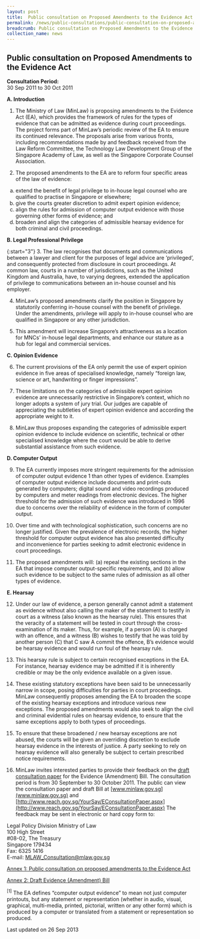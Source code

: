 ```yaml
---
layout: post
title:  Public consultation on Proposed Amendments to the Evidence Act
permalink: /news/public-consultations/public-consultation-on-proposed-amendments-to-the-evidence-act/
breadcrumb: Public consultation on Proposed Amendments to the Evidence Act
collection_name: news
---
```


Public consultation on Proposed Amendments to the Evidence Act
---

**Consultation Period:**  
30 Sep 2011 to 30 Oct 2011

**A. Introduction**

1. The Ministry of Law (MinLaw) is proposing amendments to the Evidence Act (EA), which provides the framework of rules for the types of evidence that can be admitted as evidence during court proceedings. The project forms part of MinLaw’s periodic review of the EA to ensure its continued relevance. The proposals arise from various fronts, including recommendations made by and feedback received from the Law Reform Committee, the Technology Law Development Group of the Singapore Academy of Law, as well as the Singapore Corporate Counsel Association.

2. The proposed amendments to the EA are to reform four specific areas of the law of evidence:

<ol style="list-style-type: lower-alpha">
  <li>extend the benefit of legal privilege to in-house legal counsel who are qualified to practise in Singapore or elsewhere;</li>
  <li>give the courts greater discretion to admit expert opinion evidence;</li>
  <li>align the rules for admission of computer output evidence with those governing other forms of evidence; and</li>
  <li>broaden and align the categories of admissible hearsay evidence for both criminal and civil proceedings.</li>
</ol>

**B. Legal Professional Privilege**

{:start="3"}
3. The law recognises that documents and communications between a lawyer and client for the purposes of legal advice are ‘privileged’, and consequently protected from disclosure in court proceedings. At common law, courts in a number of jurisdictions, such as the United Kingdom and Australia, have, to varying degrees, extended the application of privilege to communications between an in-house counsel and his employer.

4. MinLaw’s proposed amendments clarify the position in Singapore by statutorily conferring in-house counsel with the benefit of privilege. Under the amendments, privilege will apply to in-house counsel who are qualified in Singapore or any other jurisdiction. 

5. This amendment will increase Singapore’s attractiveness as a location for MNCs’ in-house legal departments, and enhance our stature as a hub for legal and commercial services.

**C. Opinion Evidence**

6. The current provisions of the EA only permit the use of expert opinion evidence in five areas of specialised knowledge, namely “foreign law, science or art, handwriting or finger impressions”.

7. These limitations on the categories of admissible expert opinion evidence are unnecessarily restrictive in Singapore’s context, which no longer adopts a system of jury trial. Our judges are capable of appreciating the subtleties of expert opinion evidence and according the appropriate weight to it.

8. MinLaw thus proposes expanding the categories of admissible expert opinion evidence to include evidence on scientific, technical or other specialised knowledge where the court would be able to derive substantial assistance from such evidence.

**D. Computer Output**

9. The EA currently imposes more stringent requirements for the admission of computer output evidence 1 than other types of evidence. Examples of computer output evidence include documents and print-outs generated by computers; digital sound and video recordings produced by computers and meter readings from electronic devices. The higher threshold for the admission of such evidence was introduced in 1996 due to concerns over the reliability of evidence in the form of computer output.

10. Over time and with technological sophistication, such concerns are no longer justified. Given the prevalence of electronic records, the higher threshold for computer output evidence has also presented difficulty and inconvenience for parties seeking to admit electronic evidence in court proceedings.

11. The proposed amendments will: (a) repeal the existing sections in the EA that impose computer output-specific requirements, and (b) allow such evidence to be subject to the same rules of admission as all other types of evidence.

**E. Hearsay**

12. Under our law of evidence, a person generally cannot admit a statement as evidence without also calling the maker of the statement to testify in court as a witness (also known as the hearsay rule). This ensures that the veracity of a statement will be tested in court through the cross-examination of its maker. Thus, for example, if a person (A) is charged with an offence, and a witness (B) wishes to testify that he was told by another person (C) that C saw A commit the offence, B’s evidence would be hearsay evidence and would run foul of the hearsay rule.

13. This hearsay rule is subject to certain recognised exceptions in the EA. For instance, hearsay evidence may be admitted if it is inherently credible or may be the only evidence available on a given issue.

14. These existing statutory exceptions have been said to be unnecessarily narrow in scope, posing difficulties for parties in court proceedings. MinLaw consequently proposes amending the EA to broaden the scope of the existing hearsay exceptions and introduce various new exceptions. The proposed amendments would also seek to align the civil and criminal evidential rules on hearsay evidence, to ensure that the same exceptions apply to both types of proceedings.

15. To ensure that these broadened / new hearsay exceptions are not abused, the courts will be given an overriding discretion to exclude hearsay evidence in the interests of justice. A party seeking to rely on hearsay evidence will also generally be subject to certain prescribed notice requirements.

16. MinLaw invites interested parties to provide their feedback on the [draft consultation paper](files/linkclickbd8a.pdf/) for the Evidence (Amendment) Bill. The consultation period is from 30 September to 30 October 2011. The public can view the consultation paper and draft Bill at [www.minlaw.gov.sg](www.minlaw.gov.sg) and [http://www.reach.gov.sg/YourSay/EConsultationPaper.aspx](http://www.reach.gov.sg/YourSay/EConsultationPaper.aspx) The feedback may be sent in electronic or hard copy form to:

<p class="address-centered">
Legal Policy Division
Ministry of Law<br>
100 High Street<br>
#08-02, The Treasury<br>
Singapore 179434<br>
Fax: 6325 1416<br>
E-mail: <a href="mailto:iMLAW_Consultation@mlaw.gov.sg">MLAW_Consultation@mlaw.gov.sg</a>
</p>

[Annex 1: Public consultation on proposed amendments to the Evidence Act](/files/linkclickbd8a.pdf/)

[Annex 2: Draft Evidence (Amendment) Bill](/files/linkclick5231.pdf/)

<sup>[1]</sup> The EA defines “computer output evidence” to mean not just computer printouts, but any statement or representation (whether in audio, visual, graphical, multi-media, printed, pictorial, written or any other form) which is produced by a computer or translated from a statement or representation so produced.


<p class="right-side-updated">Last updated on 26 Sep 2013</p>

